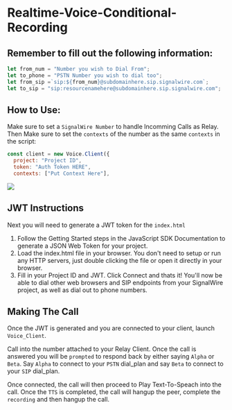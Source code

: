 # Realtime-Voice-Conditional-Recording

## Remember to fill out the following information:

```js
let from_num = "Number you wish to Dial From";
let to_phone = "PSTN Number you wish to dial too";
let from_sip =`sip:${from_num}@subdomainhere.sip.signalwire.com`;
let to_sip = "sip:resourcenamehere@subdomainhere.sip.signalwire.com";
```

## How to Use:
Make sure to set a `SignalWire Number` to handle Incomming Calls as Relay. Then Make sure to set the `contexts` of the number as the same `contexts` in the script:

```js
const client = new Voice.Client({
  project: "Project ID",
  token: "Auth Token HERE",
  contexts: ["Put Context Here"],
```
 <img src=https://github.com/DevonWhite-SignalWire/realtime-Voice-Conditional-Recording/blob/main/static/guide_pic.PNG>
 
 ## JWT Instructions

 Next you will need to generate a JWT token for the `index.html`
 <ol>
<li> Follow the Getting Started steps in the JavaScript SDK Documentation to generate a JSON Web Token for your project.</li>
<li> Load the index.html file in your browser. You don't need to setup or run any HTTP servers, just double clicking the file or open it directly in your browser. </li>
<li> Fill in your Project ID and JWT. Click Connect and thats it! You'll now be able to dial other web browsers and SIP endpoints from your SignalWire project, as well as dial out to phone numbers. </li>
</ol>

## Making The Call

Once the JWT is generated and you are connected to your client, launch `Voice_Client`. 

Call into the number attached to your Relay Client. Once the call is answered you will be `prompted` to respond back by either saying `Alpha` or `Beta`. Say `Alpha` to connect to your `PSTN` dial_plan and say `Beta` to connect to your `SIP` dial_plan.

Once connected, the call will then proceed to Play Text-To-Speach into the call. Once the `TTS` is completed, the call will hangup the peer, complete the `recording` and then hangup the call.


